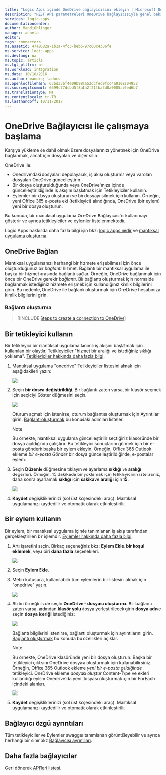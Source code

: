 ```yaml
---
title: "Logic Apps içinde OneDrive bağlayıcısını ekleyin | Microsoft Docs"
description: "REST API parametreleri OneDrive bağlayıcısıyla genel bakış"
services: logic-apps
documentationcenter: 
author: MandiOhlinger
manager: anneta
editor: 
tags: connectors
ms.assetid: 47a8582a-1b1a-4fc3-beb5-97c60c4306fe
ms.service: logic-apps
ms.devlang: na
ms.topic: article
ms.tgt_pltfrm: na
ms.workload: integration
ms.date: 10/18/2016
ms.author: mandia; ladocs
ms.openlocfilehash: 63bd33bf4e09b98aa53dcfec9fcc4a0109204952
ms.sourcegitcommit: 6699c77dcbd5f8a1a2f21fba3d0a0005ac9ed6b7
ms.translationtype: MT
ms.contentlocale: tr-TR
ms.lasthandoff: 10/11/2017
---
```

# <a name="get-started-with-the-onedrive-connector"></a>OneDrive Bağlayıcısı ile çalışmaya başlama
Karşıya yükleme de dahil olmak üzere dosyalarınızı yönetmek için OneDrive bağlanmak, almak için dosyaları ve diğer silin. 

OneDrive ile: 

* Onedrive'daki dosyaları depolayarak, iş akışı oluşturma veya varolan dosyaları OneDrive güncelleştirin. 
* Bir dosya oluşturulduğunda veya OneDrive'ınıza içinde güncelleştirildiğinde iş akışını başlatmak için Tetikleyiciler kullanın.
* Eylemler bir dosya oluşturun ve bir dosyayı silmek için kullanın. Örneğin, yeni Office 365 e-posta eki (tetikleyici) alındığında, OneDrive (bir eylem) yeni bir dosya oluşturun.

Bu konuda, bir mantıksal uygulama OneDrive Bağlayıcısı'nı kullanmayı gösterir ve ayrıca tetikleyiciler ve eylemler listelenmektedir.

Logic Apps hakkında daha fazla bilgi için bkz: [logic apps nedir](../logic-apps/logic-apps-what-are-logic-apps.md) ve [mantıksal uygulama oluşturma](../logic-apps/logic-apps-create-a-logic-app.md).

## <a name="connect-to-onedrive"></a>OneDrive Bağlan
Mantıksal uygulamanızı herhangi bir hizmete erişebilmesi için önce oluşturduğunuz bir *bağlantı* hizmet. Bağlantı bir mantıksal uygulama ile başka bir hizmet arasında bağlantı sağlar. Örneğin, OneDrive bağlanmak için önce bir OneDrive gerekir *bağlantı*. Bir bağlantı oluşturmak için normalde bağlanmak istediğiniz hizmete erişmek için kullandığınız kimlik bilgilerini girin. Bu nedenle, OneDrive ile bağlantı oluşturmak için OneDrive hesabınıza kimlik bilgilerini girin.

### <a name="create-the-connection"></a>Bağlantı oluşturma
> [!INCLUDE [Steps to create a connection to OneDrive](../../includes/connectors-create-api-onedrive.md)]
> 
> 

## <a name="use-a-trigger"></a>Bir tetikleyici kullanın
Bir tetikleyici bir mantıksal uygulama tanımlı iş akışını başlatmak için kullanılan bir olaydır. Tetikleyiciler "hizmet bir aralığı ve istediğiniz sıklığı yoklama". [Tetikleyiciler hakkında daha fazla bilgi](../logic-apps/logic-apps-what-are-logic-apps.md#logic-app-concepts).

1. Mantıksal uygulama "onedrive" Tetikleyiciler listesini almak için aşağıdakileri yazın:  
   
    ![](./media/connectors-create-api-onedrive/onedrive-1.png)
2. Seçin **bir dosya değiştirildiği**. Bir bağlantı zaten varsa, bir klasör seçmek için seçiciyi Göster düğmesini seçin.
   
    ![](./media/connectors-create-api-onedrive/sample-folder.png)
   
    Oturum açmak için istenirse, oturum bağlantısı oluşturmak için Ayrıntılar girin. [Bağlantı oluşturmak](connectors-create-api-onedrive.md#create-the-connection) bu konudaki adımları listeler. 
   
   > [!NOTE]
   > Bu örnekte, mantıksal uygulama güncelleştirilir seçtiğiniz klasöründe bir dosya açıldığında çalıştırır. Bu tetikleyici sonuçlarını görmek için bir e-posta gönderir başka bir eylem ekleyin. Örneğin, Office 365 Outlook ekleme *bir e-posta Gönder* bir dosya güncelleştirildiğinde, e-postalar eylem. 

3. Seçin **Düzenle** düğmesine tıklayın ve ayarlama **sıklığı** ve **aralığı** değerleri. Örneğin, 15 dakikada bir yoklamak için tetikleyicinin isterseniz, daha sonra ayarlamak **sıklığı** için **dakika**ve **aralığı** için **15**. 
   
    ![](./media/connectors-create-api-onedrive/trigger-properties.png)
4. **Kaydet** değişikliklerinizi (sol üst köşesindeki araç). Mantıksal uygulamanızı kaydedilir ve otomatik olarak etkinleştirilir.

## <a name="use-an-action"></a>Bir eylem kullanın
Bir eylem, bir mantıksal uygulama içinde tanımlanan iş akışı tarafından gerçekleştirilen bir işlemdir. [Eylemler hakkında daha fazla bilgi](../logic-apps/logic-apps-what-are-logic-apps.md#logic-app-concepts).

1. Artı işaretini seçin. Birkaç seçeneğiniz bkz: **Eylem Ekle**, **bir koşul eklemek**, veya biri **daha fazla** seçenekleri.
   
    ![](./media/connectors-create-api-onedrive/add-action.png)
2. Seçin **Eylem Ekle**.
3. Metin kutusuna, kullanılabilir tüm eylemlerin bir listesini almak için "onedrive" yazın.
   
    ![](./media/connectors-create-api-onedrive/onedrive-actions.png) 
4. Bizim örneğimizde seçin **OneDrive - dosyası oluşturma**. Bir bağlantı zaten varsa, ardından **klasör yolu** dosya yerleştirilecek girin **dosya adı**ve seçin **dosya içeriği** istediğiniz:  
   
    ![](./media/connectors-create-api-onedrive/sample-action.png)
   
    Bağlantı bilgilerini istenirse, bağlantı oluşturmak için ayrıntılarını girin. [Bağlantı oluşturmak](connectors-create-api-onedrive.md#create-the-connection) bu konuda bu özellikleri açıklar. 
   
   > [!NOTE]
   > Bu örnekte, OneDrive klasöründe yeni bir dosya oluşturun. Başka bir tetikleyici çıktısını OneDrive dosyası oluşturmak için kullanabilirsiniz. Örneğin, Office 365 Outlook ekleme *yeni bir e-posta geldiğinde* tetikleyici. OneDrive ekleme *dosyası oluştur* Content-Type ve ekleri kullandığı eylem Onedrive'da yeni dosyası oluşturmak için bir ForEach içindeki alanları. 
   > 
   > ![](./media/connectors-create-api-onedrive/foreach-action.png)

5. **Kaydet** değişikliklerinizi (sol üst köşesindeki araç). Mantıksal uygulamanızı kaydedilir ve otomatik olarak etkinleştirilir.


## <a name="connector-specific-details"></a>Bağlayıcı özgü ayrıntıları

Tüm tetikleyiciler ve Eylemler swagger tanımlanan görüntüleyebilir ve ayrıca herhangi bir sınır bkz [Bağlayıcısı ayrıntıları](/connectors/onedriveconnector/).

## <a name="more-connectors"></a>Daha fazla bağlayıcılar
Geri dönerek [API'leri listesi](apis-list.md).